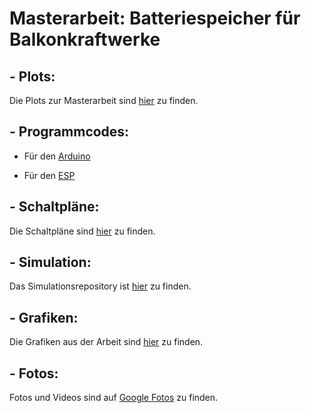 # Masterarbeit: Batteriespeicher für Balkonkraftwerke

## - Plots:

Die Plots zur Masterarbeit sind [hier](https://github.com/PaulusElektrus/MA-Plots) zu finden.

## - Programmcodes:

- Für den [Arduino](https://github.com/PaulusElektrus/EnergyCube-Arduino)

- Für den [ESP](https://github.com/PaulusElektrus/EnergyCube-ESP)

## - Schaltpläne:

Die Schaltpläne sind [hier](https://github.com/PaulusElektrus/EnergyCube-Hardware) zu finden.

## - Simulation:

Das Simulationsrepository ist [hier](https://github.com/PaulusElektrus/MA-Simulation) zu finden.

## - Grafiken:

Die Grafiken aus der Arbeit sind [hier](https://github.com/PaulusElektrus/MA-Grafiken) zu finden.

## - Fotos: 

Fotos und Videos sind auf [Google Fotos](https://photos.app.goo.gl/niBtQrS3UdG2wSqm7) zu finden.

